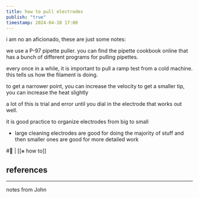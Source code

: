 ```yaml
---
title: how to pull electrodes
publish: "true"
timestamp: 2024-04-10 17:00
---
```

i am no an aficionado, these are just some notes:

we use a P-97 pipette puller. you can find the pipette cookbook online that has a bunch of different programs for pulling pipettes.

every once in a while, it is important to pull a ramp test from a cold machine. this tells us how the filament is doing.

to get a narrower point, you can increase the velocity
to get a smaller tip, you can increase the heat slightly

a lot of this is trial and error until you dial in the electrode that works out well.

it is good practice to organize electrodes from big to small 
- large cleaning electrodes are good for doing the majority of stuff and then smaller ones are good for more detailed work


#🥚 | [[⨳ how to]]

## references
---
notes from John